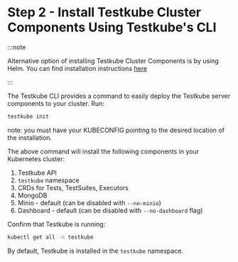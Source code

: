 # Step 2 - Install Testkube Cluster Components Using Testkube's CLI

:::note 

Alternative option of installing Testkube Cluster Components is by using Helm. You can find installation instructions [here](../reference/helm-chart.md)

::: 

The Testkube CLI provides a command to easily deploy the Testkube server components to your cluster.
Run:

```bash
testkube init
```

note: you must have your KUBECONFIG pointing to the desired location of the installation.

The above command will install the following components in your Kubernetes cluster:

1. Testkube API
2. `testkube` namespace
3. CRDs for Tests, TestSuites, Executors
4. MongoDB
5. Minio - default (can be disabled with `--no-minio`)
6. Dashboard - default (can be disabled with `--no-dashboard` flag)

Confirm that Testkube is running:

```bash
kubectl get all -n testkube
```

By default, Testkube is installed in the `testkube` namespace.